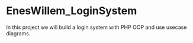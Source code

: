 # EnesWillem_LoginSystem

In this project we will build a login system with PHP OOP and use usecase diagrams.
